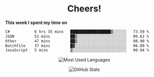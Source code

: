 <h1 align="center">Cheers!</h1>

**This week I spent my time on**
<!--START_SECTION:waka-->

```txt
C#           6 hrs 35 mins   ██████████████████▒░░░░░░   73.59 %
JSON         51 mins         ██▒░░░░░░░░░░░░░░░░░░░░░░   09.62 %
Other        47 mins         ██▒░░░░░░░░░░░░░░░░░░░░░░   08.90 %
Batchfile    37 mins         █▓░░░░░░░░░░░░░░░░░░░░░░░   06.89 %
JavaScript   5 mins          ▒░░░░░░░░░░░░░░░░░░░░░░░░   00.94 %
```

<!--END_SECTION:waka-->

<p align="center"><img src="https://github-readme-stats.vercel.app/api/top-langs/?username=thnkrn&layout=compact&hide=html&theme=tokyonight" alt="Most Used Languages" /></p>

<p align="center"><img src="https://github-readme-stats.vercel.app/api?username=thnkrn&show_icons=true&count_private=true&theme=tokyonight&show=reviews&hide_rank=false&rank_icon=github" alt="GitHub Stats" /></p>

<!-- <p align="center"><a href="https://wakatime.com"><img src="https://wakatime.com/share/@thnkrn/40092326-d1bd-471b-89da-9a7c63939402.png" /></p>
 -->
